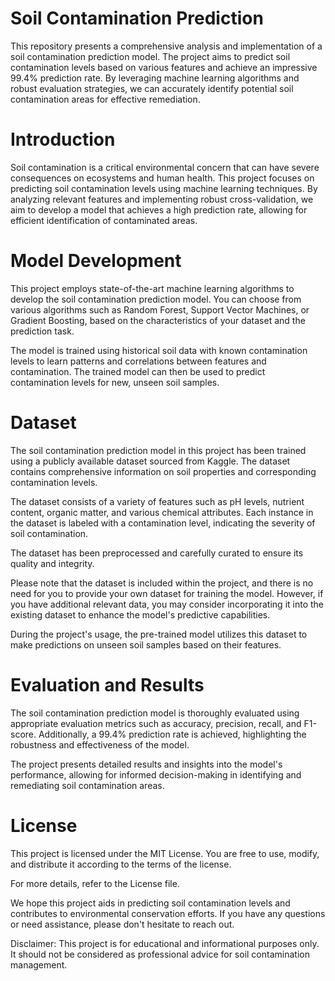 # Soil Contamination Prediction
This repository presents a comprehensive analysis and implementation of a soil contamination prediction model. The project aims to predict soil contamination levels based on various features and achieve an impressive 99.4% prediction rate. By leveraging machine learning algorithms and robust evaluation strategies, we can accurately identify potential soil contamination areas for effective remediation.

# Introduction
Soil contamination is a critical environmental concern that can have severe consequences on ecosystems and human health. This project focuses on predicting soil contamination levels using machine learning techniques. By analyzing relevant features and implementing robust cross-validation, we aim to develop a model that achieves a high prediction rate, allowing for efficient identification of contaminated areas.

# Model Development
This project employs state-of-the-art machine learning algorithms to develop the soil contamination prediction model. You can choose from various algorithms such as Random Forest, Support Vector Machines, or Gradient Boosting, based on the characteristics of your dataset and the prediction task.

The model is trained using historical soil data with known contamination levels to learn patterns and correlations between features and contamination. The trained model can then be used to predict contamination levels for new, unseen soil samples.

# Dataset
The soil contamination prediction model in this project has been trained using a publicly available dataset sourced from Kaggle. The dataset contains comprehensive information on soil properties and corresponding contamination levels.

The dataset consists of a variety of features such as pH levels, nutrient content, organic matter, and various chemical attributes. Each instance in the dataset is labeled with a contamination level, indicating the severity of soil contamination.

The dataset has been preprocessed and carefully curated to ensure its quality and integrity.

Please note that the dataset is included within the project, and there is no need for you to provide your own dataset for training the model. However, if you have additional relevant data, you may consider incorporating it into the existing dataset to enhance the model's predictive capabilities.

During the project's usage, the pre-trained model utilizes this dataset to make predictions on unseen soil samples based on their features.

# Evaluation and Results
The soil contamination prediction model is thoroughly evaluated using appropriate evaluation metrics such as accuracy, precision, recall, and F1-score. Additionally, a 99.4% prediction rate is achieved, highlighting the robustness and effectiveness of the model.

The project presents detailed results and insights into the model's performance, allowing for informed decision-making in identifying and remediating soil contamination areas.

# License
This project is licensed under the MIT License. You are free to use, modify, and distribute it according to the terms of the license.

For more details, refer to the License file.

We hope this project aids in predicting soil contamination levels and contributes to environmental conservation efforts. If you have any questions or need assistance, please don't hesitate to reach out.

Disclaimer: This project is for educational and informational purposes only. It should not be considered as professional advice for soil contamination management.
